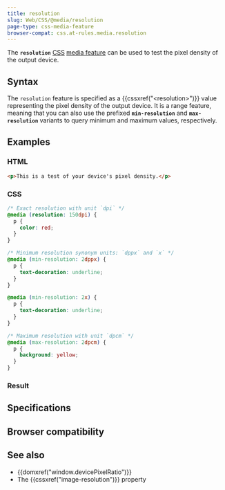 ```yaml
---
title: resolution
slug: Web/CSS/@media/resolution
page-type: css-media-feature
browser-compat: css.at-rules.media.resolution
---
```




The **`resolution`** [CSS](/Web/CSS) [media feature](/Web/CSS/@media#media_features) can be used to test the pixel density of the output device.

## Syntax

The `resolution` feature is specified as a {{cssxref("&lt;resolution&gt;")}} value representing the pixel density of the output device. It is a range feature, meaning that you can also use the prefixed **`min-resolution`** and **`max-resolution`** variants to query minimum and maximum values, respectively.

## Examples

### HTML

```html
<p>This is a test of your device's pixel density.</p>
```

### CSS

```css
/* Exact resolution with unit `dpi` */
@media (resolution: 150dpi) {
  p {
    color: red;
  }
}

/* Minimum resolution synonym units: `dppx` and `x` */
@media (min-resolution: 2dppx) {
  p {
    text-decoration: underline;
  }
}

@media (min-resolution: 2x) {
  p {
    text-decoration: underline;
  }
}

/* Maximum resolution with unit `dpcm` */
@media (max-resolution: 2dpcm) {
  p {
    background: yellow;
  }
}
```

### Result



## Specifications



## Browser compatibility



## See also

- {{domxref("window.devicePixelRatio")}}
- The {{cssxref("image-resolution")}} property
